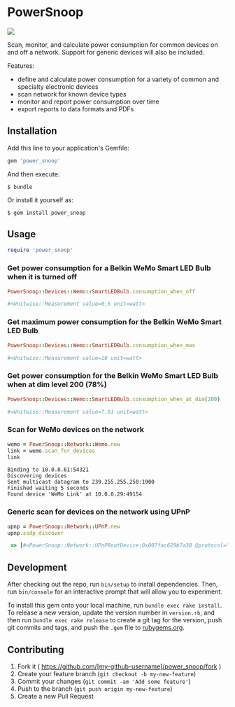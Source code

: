 # PowerSnoop

<img src="http://www.oldschool993.com/wp-content/uploads/2015/04/Snoop-Dogg-1.jpg">

Scan, monitor, and calculate power consumption for common devices on and off a network. Support for generic devices will also be included.

Features:
* define and calculate power consumption for a variety of common and specialty electronic devices
* scan network for known device types
* monitor and report power consumption over time
* export reports to data formats and PDFs

## Installation

Add this line to your application's Gemfile:

```ruby
gem 'power_snoop'
```

And then execute:

    $ bundle

Or install it yourself as:

    $ gem install power_snoop

## Usage

```ruby
require 'power_snoop'
```

### Get power consumption for a Belkin WeMo Smart LED Bulb when it is turned off

```ruby
PowerSnoop::Devices::Wemo::SmartLEDBulb.consumption_when_off
```

```ruby
#<Unitwise::Measurement value=0.5 unit=watt>
```

### Get maximum power consumption for the Belkin WeMo Smart LED Bulb

```ruby
PowerSnoop::Devices::Wemo::SmartLEDBulb.consumption_when_max
```

```ruby
#<Unitwise::Measurement value=10 unit=watt>
```

### Get power consumption for the Belkin WeMo Smart LED Bulb when at dim level 200 (78%)

```ruby
PowerSnoop::Devices::Wemo::SmartLEDBulb.consumption_when_at_dim(200)
```

```ruby
#<Unitwise::Measurement value=7.91 unit=watt>
```

### Scan for WeMo devices on the network

```ruby
wemo = PowerSnoop::Network::Wemo.new
link = wemo.scan_for_devices
link
```

```
Binding to 10.0.0.61:54321
Discovering devices
Sent multicast datagram to 239.255.255.250:1900
Finished waiting 5 seconds
Found device 'WeMo Link' at 10.0.0.29:49154
```

### Generic scan for devices on the network using UPnP

```ruby
upnp = PowerSnoop::Network::UPnP.new
upnp.ssdp_discover
```

```ruby
 => [#<PowerSnoop::Network::UPnPRootDevice:0x007fac629b7a38 @protocol="HTTP/1.1 200 OK", @headers={"Cache-Control"=>"max-age=3600", "ST"=>"upnp:rootdevice", "USN"=>"uuid:824ff22b-8c7d-41c5-a131-44f534e125551::upnp:rootdevice", "EXT:"=>nil, "Server"=>"Arris/1.0 UPnP/1.0 miniupnpd/1.0", "Location"=>"http://10.0.0.1:5000/rootDesc.xml"}>, #<PowerSnoop::Network::UPnPRootDevice:0x007fac629b65e8 @protocol="HTTP/1.1 200 OK", @headers={"CACHE-CONTROL"=>"max-age=86400", "DATE"=>"Sat, 13 Jun 2015 08:01:06 GMT", "EXT:"=>nil, "LOCATION"=>"http://10.0.0.29:49154/setup.xml", "OPT"=>"\"http://schemas.upnp.org/upnp/1/0/\"; ns=01", "01-NLS"=>"97303dd0-1dd1-11b2-bf8b-ebcd1f3911f0", "SERVER"=>"Unspecified, UPnP/1.0, Unspecified", "X-User-Agent"=>"redsonic", "ST"=>"upnp:rootdevice", "USN"=>"uuid:Bridge-1_0-231447B010024F::upnp:rootdevice"}>, #<PowerSnoop::Network::UPnPRootDevice:0x007fac629b4d38 @protocol="HTTP/1.1 200 OK", @headers={"CACHE-CONTROL"=>"max-age = 1800", "EXT:"=>nil, "LOCATION"=>"http://10.0.0.23:1400/xml/device_description.xml", "SERVER"=>"Linux UPnP/1.0 Sonos/29.4-90021 (ZPS3)", "ST"=>"upnp:rootdevice", "USN"=>"uuid:RINCON_B8E93739D48A01400::upnp:rootdevice", "X-RINCON-HOUSEHOLD"=>"Sonos_hnBTlpIiWoW0bdq8DvQbngazWc", "X-RINCON-BOOTSEQ"=>"5030", "X-RINCON-PROXY"=>"RINCON_000E58B80FF801400"}>, #<PowerSnoop::Network::UPnPRootDevice:0x007fac6299abb8 @protocol="HTTP/1.1 200 OK", @headers={"CACHE-CONTROL"=>"max-age = 1800", "EXT:"=>nil, "LOCATION"=>"http://10.0.0.21:1400/xml/device_description.xml", "SERVER"=>"Linux UPnP/1.0 Sonos/29.4-90021 (ZPS1)", "ST"=>"upnp:rootdevice", "USN"=>"uuid:RINCON_B8E93751CE3801400::upnp:rootdevice", "X-RINCON-HOUSEHOLD"=>"Sonos_hnBTlpIiWoW0bdq8DvQbngazWc", "X-RINCON-BOOTSEQ"=>"57"}>, #<PowerSnoop::Network::UPnPRootDevice:0x007fac6298bcd0 @protocol="HTTP/1.1 200 OK", @headers={"CACHE-CONTROL"=>"max-age = 1800", "EXT:"=>nil, "LOCATION"=>"http://10.0.0.22:1400/xml/device_description.xml", "SERVER"=>"Linux UPnP/1.0 Sonos/29.4-90021 (ZPS1)", "ST"=>"upnp:rootdevice", "USN"=>"uuid:RINCON_B8E9375243EA01400::upnp:rootdevice", "X-RINCON-HOUSEHOLD"=>"Sonos_hnBTlpIiWoW0bdq8DvQbngazWc", "X-RINCON-BOOTSEQ"=>"43"}>, #<PowerSnoop::Network::UPnPRootDevice:0x007fac629886c0 @protocol="HTTP/1.1 200 OK", @headers={"CACHE-CONTROL"=>"max-age = 1800", "EXT:"=>nil, "LOCATION"=>"http://10.0.0.19:1400/xml/device_description.xml", "SERVER"=>"Linux UPnP/1.0 Sonos/29.4-90021 (ZPS3)", "ST"=>"upnp:rootdevice", "USN"=>"uuid:RINCON_B8E93739D49E01400::upnp:rootdevice", "X-RINCON-HOUSEHOLD"=>"Sonos_hnBTlpIiWoW0bdq8DvQbngazWc", "X-RINCON-BOOTSEQ"=>"5156", "X-RINCON-PROXY"=>"RINCON_000E58B80FF801400"}>, #<PowerSnoop::Network::UPnPRootDevice:0x007fac629782e8 @protocol="HTTP/1.1 200 OK", @headers={"CACHE-CONTROL"=>"max-age = 1800", "EXT:"=>nil, "LOCATION"=>"http://10.0.0.13:1400/xml/device_description.xml", "SERVER"=>"Linux UPnP/1.0 Sonos/29.4-90021 (ZPS9)", "ST"=>"upnp:rootdevice", "USN"=>"uuid:RINCON_000E58B80FF801400::upnp:rootdevice", "X-RINCON-HOUSEHOLD"=>"Sonos_hnBTlpIiWoW0bdq8DvQbngazWc", "X-RINCON-BOOTSEQ"=>"44"}>, #<PowerSnoop::Network::UPnPRootDevice:0x007fac62969f18 @protocol="HTTP/1.1 200 OK", @headers={"CACHE-CONTROL"=>"max-age = 1800", "EXT:"=>nil, "LOCATION"=>"http://10.0.0.20:1400/xml/device_description.xml", "SERVER"=>"Linux UPnP/1.0 Sonos/29.4-90021 (ZPS1)", "ST"=>"upnp:rootdevice", "USN"=>"uuid:RINCON_B8E93751CDA601400::upnp:rootdevice", "X-RINCON-HOUSEHOLD"=>"Sonos_hnBTlpIiWoW0bdq8DvQbngazWc", "X-RINCON-BOOTSEQ"=>"73"}>, #<PowerSnoop::Network::UPnPRootDevice:0x007fac63007690 @protocol="HTTP/1.1 200 OK", @headers={"ST"=>"upnp:rootdevice", "USN"=>"uuid:aca7befe-fba0-4564-842b-05abda43ac97::upnp:rootdevice", "Location"=>"http://10.0.0.16:2869/upnphost/udhisapi.dll?content=uuid:aca7befe-fba0-4564-842b-05abda43ac97", "OPT:\"http://schemas.upnp.org/upnp/1/0/\"; ns=01"=>nil, "01-NLS"=>"5cdfd8fb775616fb24a010021fea042d", "Cache-Control"=>"max-age=1800", "Server"=>"Microsoft-Windows/6.2 UPnP/1.0 UPnP-Device-Host/1.0", "Ext"=>nil}>, #<PowerSnoop::Network::UPnPRootDevice:0x007fac63006f60 @protocol="HTTP/1.1 200 OK", @headers={"ST"=>"upnp:rootdevice", "USN"=>"uuid:ca3b1b50-195b-4e1b-95f6-6b3ab4e85b32::upnp:rootdevice", "Location"=>"http://10.0.0.16:2869/upnphost/udhisapi.dll?content=uuid:ca3b1b50-195b-4e1b-95f6-6b3ab4e85b32", "OPT:\"http://schemas.upnp.org/upnp/1/0/\"; ns=01"=>nil, "01-NLS"=>"5cdfd8fb775616fb24a010021fea042d", "Cache-Control"=>"max-age=1800", "Server"=>"Microsoft-Windows/6.2 UPnP/1.0 UPnP-Device-Host/1.0", "Ext"=>nil}>]
```

## Development

After checking out the repo, run `bin/setup` to install dependencies. Then, run `bin/console` for an interactive prompt that will allow you to experiment.

To install this gem onto your local machine, run `bundle exec rake install`. To release a new version, update the version number in `version.rb`, and then run `bundle exec rake release` to create a git tag for the version, push git commits and tags, and push the `.gem` file to [rubygems.org](https://rubygems.org).

## Contributing

1. Fork it ( https://github.com/[my-github-username]/power_snoop/fork )
2. Create your feature branch (`git checkout -b my-new-feature`)
3. Commit your changes (`git commit -am 'Add some feature'`)
4. Push to the branch (`git push origin my-new-feature`)
5. Create a new Pull Request

